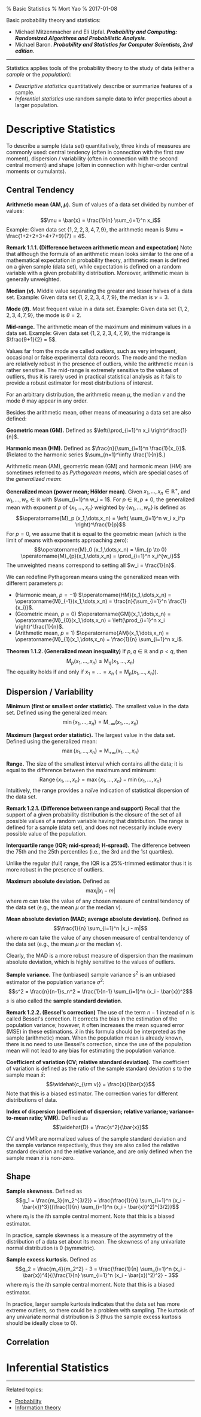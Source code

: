 % Basic Statistics
% Mort Yao
% 2017-01-08

Basic probability theory and statistics:

* Michael Mitzenmacher and Eli Upfal. ***Probability and Computing: Randomized Algorithms and Probabilistic Analysis***.
* Michael Baron. ***Probability and Statistics for Computer Scientists, 2nd edition***.

---

Statistics applies tools of the probability theory to the study of data (either a *sample* or the *population*):

* *Descriptive statistics* quantitatively describe or summarize features of a sample.
* *Inferential statistics* use random sample data to infer properties about a larger population.



# Descriptive Statistics

To describe a sample (data set) quantitatively, three kinds of measures are commonly used: central tendency (often in connection with the first raw moment), dispersion / variability (often in connection with the second central moment) and shape (often in connection with higher-order central moments or cumulants).

## Central Tendency

**Arithmetic mean (AM, $\mu$).** Sum of values of a data set divided by number of values:
$$\mu = \bar{x} = \frac{1}{n} \sum_{i=1}^n x_i$$
Example: Given data set $\{1,2,2,3,4,7,9\}$, the arithmetic mean is $\mu = \frac{1+2+2+3+4+7+9}{7} = 4$.

**Remark 1.1.1. (Difference between arithmetic mean and expectation)** Note that although the formula of an arithmetic mean looks similar to the one of a mathematical expectation in probability theory, arithmetic mean is defined on a given sample (data set), while expectation is defined on a random variable with a given probability distribution. Moreover, arithmetic mean is generally unweighted.

**Median ($\nu)$.** Middle value separating the greater and lesser halves of a data set.
Example: Given data set $\{1,2,2,3,4,7,9\}$, the median is $\nu = 3$.

**Mode ($\theta$).** Most frequent value in a data set.
Example: Given data set $\{1,2,2,3,4,7,9\}$, the mode is $\theta = 2$.

**Mid-range.** The arithmetic mean of the maximum and minimum values in a data set.
Example: Given data set $\{1,2,2,3,4,7,9\}$, the midrange is $\frac{9+1}{2} = 5$.

Values far from the mode are called *outliers*, such as very infrequent, occasional or false experimental data records. The mode and the median are relatively robust in the presence of outliers, while the arithmetic mean is rather sensitive. The mid-range is extremely sensitive to the values of outliers, thus it is rarely used in practical statistical analysis as it fails to provide a robust estimator for most distributions of interest.

For an arbitrary distribution, the arithmetic mean $\mu$, the median $\nu$ and the mode $\theta$ may appear in any order.

Besides the arithmetic mean, other means of measuring a data set are also defined:

**Geometric mean (GM).** Defined as $\left(\prod_{i=1}^n x_i \right)^\frac{1}{n}$.

**Harmonic mean (HM).** Defined as $\frac{n}{\sum_{i=1}^n \frac{1}{x_i}}$. (Related to the harmonic series $\sum_{n=1}^\infty \frac{1}{n}$.)

Arithmetic mean (AM), geometric mean (GM) and harmonic mean (HM) are sometimes referred to as *Pythagorean means*, which are special cases of the *generalized mean*:

**Generalized mean (power mean; Hölder mean).** Given $x_1,\dots,x_n \in \mathbb{R}^+$, and $w_1,\dots,w_n \in \mathbb{R}$ with $\sum_{i=1}^n w_i = 1$. For $p \in \mathbb{R}, p \neq 0$, the generalized mean with exponent $p$ of $\{x_1,\dots,x_n\}$ weighted by $\{w_1,\dots,w_n\}$ is defined as
$$\operatorname{M}_p (x_1,\dots,x_n) = \left( \sum_{i=1}^n w_i x_i^p \right)^\frac{1}{p}$$
For $p = 0$, we assume that it is equal to the geometric mean (which is the limit of means with exponents approaching zero):
$$\operatorname{M}_0 (x_1,\dots,x_n) = \lim_{p \to 0} \operatorname{M}_{p}(x_1,\dots,x_n) = \prod_{i=1}^n x_i^{w_i}$$
The unweighted means correspond to setting all $w_i = \frac{1}{n}$.

We can redefine Pythagorean means using the generalized mean with different parameters $p$:

* (Harmonic mean, $p=-1$) $\operatorname{HM}(x_1,\dots,x_n) = \operatorname{M}_{-1}(x_1,\dots,x_n) = \frac{n}{\sum_{i=1}^n \frac{1}{x_i}}$.
* (Geometric mean, $p=0$) $\operatorname{GM}(x_1,\dots,x_n) = \operatorname{M}_{0}(x_1,\dots,x_n) = \left(\prod_{i=1}^n x_i \right)^\frac{1}{n}$.
* (Arithmetic mean, $p=1$) $\operatorname{AM}(x_1,\dots,x_n) = \operatorname{M}_{1}(x_1,\dots,x_n) = \frac{1}{n} \sum_{i=1}^n x_i$.

**Theorem 1.1.2. (Generalized mean inequality)** If $p, q \in \mathbb{R}$ and $p < q$, then
$$\operatorname{M}_p(x_1,\dots,x_n) \leq \operatorname{M}_q(x_1,\dots,x_n)$$
The equality holds if and only if $x_1 = \dots = x_n$ ($= \operatorname{M}_p(x_1,\dots,x_n)$).

## Dispersion / Variability

**Minimum (first or smallest order statistic).** The smallest value in the data set. Defined using the generalized mean:
$$\operatorname{min}\{x_1,\dots,x_n\} = \operatorname{M}_{-\infty}(x_1,\dots,x_n)$$

**Maximum (largest order statistic).** The largest value in the data set. Defined using the generalized mean:
$$\operatorname{max}\{x_1,\dots,x_n\} = \operatorname{M}_{+\infty}(x_1,\dots,x_n)$$

**Range.** The size of the smallest interval which contains all the data; it is equal to the difference between the maximum and minimum:
$$\operatorname{Range}\{x_1,\dots,x_n\} = \operatorname{max}\{x_1,\dots,x_n\} - \operatorname{min}\{x_1,\dots,x_n\}$$
Intuitively, the range provides a naïve indication of statistical dispersion of the data set.

**Remark 1.2.1. (Difference between range and support)** Recall that the support of a given probability distribution is the closure of the set of all possible values of a random variable having that distribution. The range is defined for a sample (data set), and does not necessarily include every possible value of the population.

**Interquartile range (IQR; mid-spread; H-spread).** The difference between the 75th and the 25th percentiles (i.e., the 3rd and the 1st quartiles).

Unlike the regular (full) range, the IQR is a 25%-trimmed estimator thus it is more robust in the presence of outliers.

**Maximum absolute deviation.** Defined as
$$\max_i |x_i - m|$$
where $m$ can take the value of any chosen measure of central tendency of the data set (e.g., the mean $\mu$ or the median $\nu$).

**Mean absolute deviation (MAD; average absolute deviation).** Defined as
$$\frac{1}{n} \sum_{i=1}^n |x_i - m|$$
where $m$ can take the value of any chosen measure of central tendency of the data set (e.g., the mean $\mu$ or the median $\nu$).

Clearly, the MAD is a more robust measure of dispersion than the maximum absolute deviation, which is highly sensitive to the values of outliers.

**Sample variance.** The (unbiased) sample variance $s^2$ is an unbiased estimator of the population variance $\sigma^2$:
$$s^2 = \frac{n}{n-1}s_n^2 = \frac{1}{n-1} \sum_{i=1}^n (x_i - \bar{x})^2$$
$s$ is also called the **sample standard deviation**.

**Remark 1.2.2. (Bessel's correction)** The use of the term $n-1$ instead of $n$ is called Bessel's correction. It corrects the bias in the estimation of the population variance; however, it often increases the mean squared error (MSE) in these estimations. $\bar{x}$ in this formula should be interpreted as the sample (arithmetic) mean. When the population mean is already known, there is no need to use Bessel's correction, since the use of the population mean will not lead to any bias for estimating the population variance.

**Coefficient of variation (CV; relative standard deviation).** The coefficient of variation is defined as the ratio of the sample standard deviation $s$ to the sample mean $\bar{x}$:
$$\widehat{c_{\rm v}} = \frac{s}{\bar{x}}$$
Note that this is a biased estimator. The correction varies for different distributions of data.

**Index of dispersion (coefficient of dispersion; relative variance; variance-to-mean ratio; VMR).** Defined as
$$\widehat{D} = \frac{s^2}{\bar{x}}$$

CV and VMR are normalized values of the sample standard deviation and the sample variance respectively, thus they are also called the relative standard deviation and the relative variance, and are only defined when the sample mean $\bar{x}$ is non-zero.

## Shape

**Sample skewness.** Defined as
$$g_1 = \frac{m_3}{m_2^{3/2}} = \frac{\frac{1}{n} \sum_{i=1}^n (x_i - \bar{x})^3}{(\frac{1}{n} \sum_{i=1}^n (x_i - \bar{x})^2)^{3/2}}$$
where $m_i$ is the $i$th sample central moment. Note that this is a biased estimator.

In practice, sample skewness is a measure of the asymmetry of the distribution of a data set about its mean. The skewness of any univariate normal distribution is 0 (symmetric).

**Sample excess kurtosis.** Defined as
$$g_2 = \frac{m_4}{m_2^2} - 3 = \frac{\frac{1}{n} \sum_{i=1}^n (x_i - \bar{x})^4}{(\frac{1}{n} \sum_{i=1}^n (x_i - \bar{x})^2)^2} - 3$$
where $m_i$ is the $i$th sample central moment. Note that this is a biased estimator.

In practice, larger sample kurtosis indicates that the data set has more extreme outliers, so there could be a problem with sampling. The kurtosis of any univariate normal distribution is 3 (thus the sample excess kurtosis should be ideally close to 0).

## Correlation



# Inferential Statistics



---

Related topics:

* [Probability](/math/probability/)
* [Information theory](/info/)
